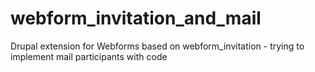 # webform_invitation_and_mail
Drupal extension for Webforms based on webform_invitation - trying to implement mail participants with code
